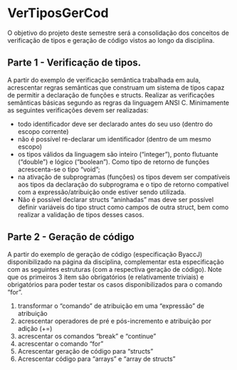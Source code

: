 # VerTiposGerCod

O objetivo do projeto deste semestre será a consolidação dos conceitos de verificação de tipos e geração de código vistos ao longo da disciplina.

## Parte 1 - Verificação de tipos.
A partir do exemplo de verificação semântica trabalhada em aula, acrescentar regras semânticas que construam
um sistema de tipos capaz de permitir a declaração de funções e structs. Realizar as verificações semânticas
básicas segundo as regras da linguagem ANSI C. Minimamente as seguintes verificações devem ser
realizadas:

- todo identificador deve ser declarado antes do seu uso (dentro do escopo corrente)
- não é possível re-declarar um identificador (dentro de um mesmo escopo)
- os tipos válidos da linguagem são inteiro (“integer”), ponto flutuante (“double”) e lógico
(“boolean”). Como tipo de retorno de funções acrescenta-se o tipo “void”;
- na ativação de subprogramas (funções) os tipos devem ser compatíveis aos tipos da declaração
do subprograma e o tipo de retorno compatível com a expressão/atribuição onde estiver sendo
utilizada.
- Não é possível declarar structs “aninhadas” mas deve ser possível definir variáveis do tipo
struct como campos de outra struct, bem como realizar a validação de tipos desses casos.

## Parte 2 - Geração de código
A partir do exemplo de geração de código (especificação ByaccJ) disponibilizado na página da disciplina,
complementar esta especificação com as seguintes estruturas (com a respectiva geração de código). Note
que os primeiros 3 item são obrigatórios (e relativamente triviais) e obrigatórios para poder testar os casos
disponibilizados para o comando “for”.
1. transformar o “comando” de atribuição em uma “expressão” de atribuição
2. acrescentar operadores de pré e pós-incremento e atribuição por adição (+=)
3. acrescentar os comandos “break” e “continue”
4. acrescentar o comando “for”
5. Acrescentar geração de código para “structs”
6. Acrescentar código para “arrays” e “array de structs”
